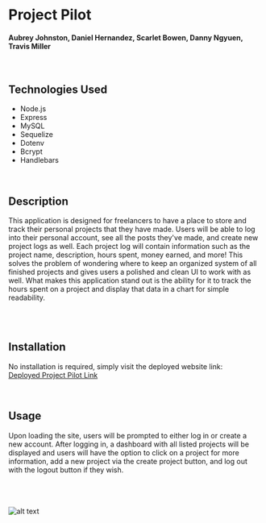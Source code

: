 # Project Pilot
#### Aubrey Johnston, Daniel Hernandez, Scarlet Bowen, Danny Ngyuen, Travis Miller
<br>

## Technologies Used
<ul>
    <li>Node.js</li>
    <li>Express</li>
    <li>MySQL</li>
    <li>Sequelize</li>
    <li>Dotenv</li>
    <li>Bcrypt</li>
    <li>Handlebars</li>
</ul>    

<br>

## Description

This application is designed for freelancers to have a place to store and track their personal projects that they have made. Users will be able to log into their personal account, see all the posts they've made, and create new project logs as well. Each project log will contain information such as the project name, description, hours spent, money earned, and more! This solves the problem of wondering where to keep an organized system of all finished projects and gives users a polished and clean UI to work with as well. What makes this application stand out is the ability for it to track the hours spent on a project and display that data in a chart for simple readability.

<br>

<br>

## Installation
No installation is required, simply visit the deployed website link:
<br>
[Deployed Project Pilot Link](https://aqueous-scrubland-23639.herokuapp.com/)
<link >

<br>

## Usage
Upon loading the site, users will be prompted to either log in or create a new account. After logging in, a dashboard with all listed projects will be displayed and users will have the option to click on a project for more information, add a new project via the create project button, and log out with the logout button if they wish.  

<br><br><br>
![alt text](assets/images/readMePhoto.png)

<br>